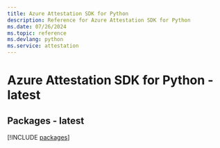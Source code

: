 ```yaml
---
title: Azure Attestation SDK for Python
description: Reference for Azure Attestation SDK for Python
ms.date: 07/26/2024
ms.topic: reference
ms.devlang: python
ms.service: attestation
---
```

# Azure Attestation SDK for Python - latest
## Packages - latest
[!INCLUDE [packages](attestation-index.md)]